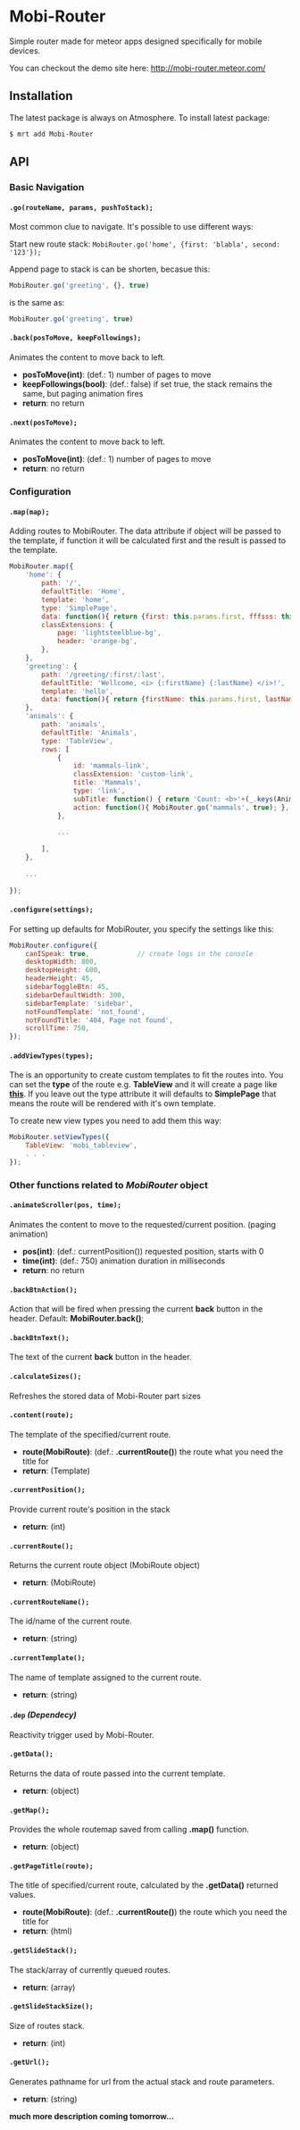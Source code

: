 # Mobi-Router

Simple router made for meteor apps designed specifically for mobile devices. 

You can checkout the demo site here: http://mobi-router.meteor.com/


## Installation

The latest package is always on Atmosphere. To install latest package:

```sh
$ mrt add Mobi-Router
```

## API

### Basic Navigation


#### `.go(routeName, params, pushToStack);`

Most common clue to navigate. It's possible to use different ways:

Start new route stack: `MobiRouter.go('home', {first: 'blabla', second: '123'});`

Append page to stack is can be shorten, becasue this:

```js
MobiRouter.go('greeting', {}, true)
```
is the same as:

```js
MobiRouter.go('greeting', true)
```



#### `.back(posToMove, keepFollowings);`

Animates the content to move back to left.

* **posToMove(int)**: (def.: 1) number of pages to move
* **keepFollowings(bool)**: (def.: false) if set true, the stack remains the same, but paging animation fires
* **return**: no return


#### `.next(posToMove);`

Animates the content to move back to left.

* **posToMove(int)**: (def.: 1) number of pages to move
* **return**: no return


### Configuration


#### `.map(map);`

Adding routes to MobiRouter. The data attribute if object will be passed to the template, if function it will be calculated first and the result is passed to the template.

```js
MobiRouter.map({
    'home': {
        path: '/',
        defaultTitle: 'Home',
        template: 'home',
        type: 'SimplePage',
        data: function(){ return {first: this.params.first, fffsss: this.params.second}; },
        classExtensions: {
            page: 'lightsteelblue-bg',
            header: 'orange-bg',
        },
    },
    'greeting': {
        path: '/greeting/:first/:last',
        defaultTitle: 'Wellcome, <i> {:firstName} {:lastName} </i>!',
        template: 'hello',
        data: function(){ return {firstName: this.params.first, lastName: this.params.last}; },
    },
    'animals': {
        path: 'animals',
        defaultTitle: 'Animals',
        type: 'TableView',
        rows: [
            {
                id: 'mammals-link',
                classExtension: 'custom-link',
                title: 'Mammals',
                type: 'link',
                subTitle: function() { return 'Count: <b>'+(_.keys(Animals.mammals).length)+'</b>'; },
                action: function(){ MobiRouter.go('mammals', true); },
            },
            
            ...
            
        ],
    },
    
    ...
    
});
```


#### `.configure(settings);`

For setting up defaults for MobiRouter, you specify the settings like this:

```js
MobiRouter.configure({
    canISpeak: true,            // create logs in the console
    desktopWidth: 800,
    desktopHeight: 600,
    headerHeight: 45,                 
    sidebarToggleBtn: 45,
    sidebarDefaultWidth: 300,
    sidebarTemplate: 'sidebar',
    notFoundTemplate: 'not_found',
    notFoundTitle: '404, Page not found',
    scrollTime: 750,
});
```

#### `.addViewTypes(types);`

The is an opportunity to create custom templates to fit the routes into. You can set the **type** of the route e.g. **TableView** and it will create a page like **[this](http://mobi-router.meteor.com/animals)**. If you leave out the type attribute it will defaults to **SimplePage** that means the route will be rendered with it's own template.

To create new view types you need to add them this way:

```js
MobiRouter.setViewTypes({
    TableView: 'mobi_tableview',
    . . .
});
```


### Other functions related to *MobiRouter* object

#### `.animateScroller(pos, time);`

Animates the content to move to the requested/current position. (paging animation)

* **pos(int)**: (def.: currentPosition()) requested position, starts with 0
* **time(int)**: (def.: 750) animation duration in milliseconds
* **return**: no return



#### `.backBtnAction();`

Action that will be fired when pressing the current **back** button in the header. Default: **MobiRouter.back()**;


#### `.backBtnText();`

The text of the current **back** button in the header.


#### `.calculateSizes();`

Refreshes the stored data of Mobi-Router part sizes


#### `.content(route);`

The template of the specified/current route.

* **route(MobiRoute)**: (def.: **.currentRoute()**) the route what you need the title for
* **return**: (Template)


#### `.currentPosition();`

Provide current route's position in the stack

* **return**: (int)


#### `.currentRoute();`

Returns the current route object (MobiRoute object)

* **return**: (MobiRoute)


#### `.currentRouteName();`

The id/name of the current route.

* **return**: (string)


#### `.currentTemplate();`

The name of template assigned to the current route.

* **return**: (string)


#### `.dep` *(Dependecy)*

Reactivity trigger used by Mobi-Router.


#### `.getData();`

Returns the data of route passed into the current template.

* **return**: (object)


#### `.getMap();`

Provides the whole routemap saved from calling **.map()** function.

* **return**: (object)


#### `.getPageTitle(route);`

The title of specified/current route, calculated by the **.getData()** returned values.

* **route(MobiRoute)**: (def.: **.currentRoute()**) the route which you need the title for
* **return**: (html)


#### `.getSlideStack();`

The stack/array of currently queued routes.

* **return**: (array)


#### `.getSlideStackSize();`

Size of routes stack.

* **return**: (int)


#### `.getUrl();`

Generates pathname for url from the actual stack and route parameters.

* **return**: (string)



**much more description coming tomorrow...**
  
